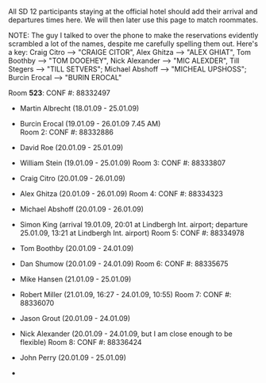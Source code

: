 
All SD 12 participants staying at the official hotel should add their arrival and departures times here. We will then later use this page to match roommates. 

NOTE: The guy I talked to over the phone to make the reservations evidently scrambled a lot of the names, despite me carefully spelling them out.   Here's a key: Craig Citro --> "CRAIGE CITOR", Alex Ghitza --> "ALEX GHIAT", Tom Boothby --> "TOM DOOEHEY", Nick Alexander --> "MIC ALEXDER", Till Stegers --> "TILL SETVERS"; Michael Abshoff --> "MICHEAL UPSHOSS"; Burcin Erocal --> "BURIN EROCAL" 

Room **523**: CONF #: 88332497 

* Martin Albrecht (18.01.09 - 25.01.09) 
* Burcin Erocal (19.01.09 - 26.01.09 7.45 AM)  
Room 2: CONF #: 88332886 

* David Roe (20.01.09 - 25.01.09) 
* William Stein (19.01.09 - 25.01.09) 
Room 3: CONF #: 88333807 

* Craig Citro (20.01.09 - 26.01.09) 
* Alex Ghitza (20.01.09 - 26.01.09) 
Room 4: CONF #: 88334323 

* Michael Abshoff (20.01.09 - 26.01.09) 
* Simon King (arrival 19.01.09, 20:01 at Lindbergh Int. airport; departure 25.01.09, 13:21 at Lindbergh Int. airport) 
Room 5: CONF #: 88334978 

* Tom Boothby (20.01.09 - 24.01.09) 
* Dan Shumow (20.01.09 - 24.01.09) 
Room 6: CONF #: 88335675 

* Mike Hansen (21.01.09 - 25.01.09) 
* Robert Miller (21.01.09, 16:27 - 24.01.09, 10:55) 
Room 7: CONF #: 88336070 

* Jason Grout (20.01.09 - 24.01.09) 
* Nick Alexander (20.01.09 - 24.01.09, but I am close enough to be flexible) 
Room 8: CONF #: 88336424  

* John Perry (20.01.09 - 25.01.09) 
* 